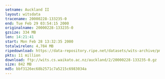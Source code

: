```yaml
---
setname: Auckland II
layout: witsdata
tracename: 20000228-133235-0
end: Tue Feb 29 03:54:15 2000
originalname: 20000228-133235-0
gzsize: 334 MB
len: 14:21:41
start: Mon Feb 28 13:32:35 2000
totalwirelen: 4,784 MB
ripedownload: https://data-repository.ripe.net/datasets/wits-archive/pma/long/auck/2//20000228-133235-0.gz
pkts: 11 million
download: ftp://wits.cs.waikato.ac.nz/auckland/2/20000228-133235-0.gz
size: 842 MB
md5: bbf3126ec68b2571c7a5215c6983034a
---
```

